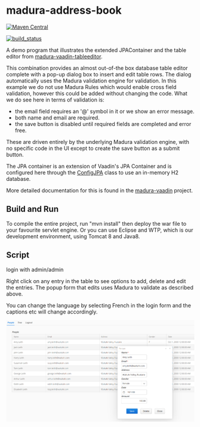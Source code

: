 madura-address-book
==

[![Maven Central](https://maven-badges.herokuapp.com/maven-central/nz.co.senanque/madura-vaadin-support/badge.svg)](http://mvnrepository.com/artifact/nz.co.senanque/madura-vaadin-support)

[![build_status](https://travis-ci.org/RogerParkinson/madura-vaadin-support.svg?branch=master)](https://travis-ci.org/RogerParkinson/madura-vaadin-support)

A demo program that illustrates the extended JPAContainer and the table editor from [madura-vaadin-tableeditor](../madura-vaadin-tableeditor/README.md).

This combination provides an almost out-of-the box database table editor complete with a pop-up dialog box to insert and edit table rows. The dialog automatically uses the Madura validation engine for validation. In this example we do not use Madura Rules which would enable cross field validation, however this could be added without changing the code. What we do see here in terms of validation is:

 * the email field requires an '@' symbol in it or we show an error message.
 * both name and email are required.
 * the save button is disabled until required fields are completed and error free.

These are driven entirely by the underlying Madura validation engine, with no specific code in the UI except to create the save button as a submit button.

The JPA container is an extension of Vaadin's JPA Container and is configured here through the [ConfigJPA](src/main/java/nz/co/senanque/addressbook/jpa/ConfigJPA.java) class to use an in-memory H2 database.

More detailed documentation for this is found in the [madura-vaadin](../madura-vaadin/README.md) project.

Build and Run
--
To compile the entire project, run "mvn install" then deploy the war file to your favourite servlet engine. Or you can use Eclipse and WTP, which is our development environment, using Tomcat 8 and Java8.

Script
--
login with admin/admin

Right click on any entry in the table to see options to add, delete and edit the entries.
The popup form that edits uses Madura to validate as described above.

You can change the language by selecting French in the login form and the captions etc will change accordingly.

![Address Book with Popup Editor](../madura-vaadin/docs/images/Table.png)